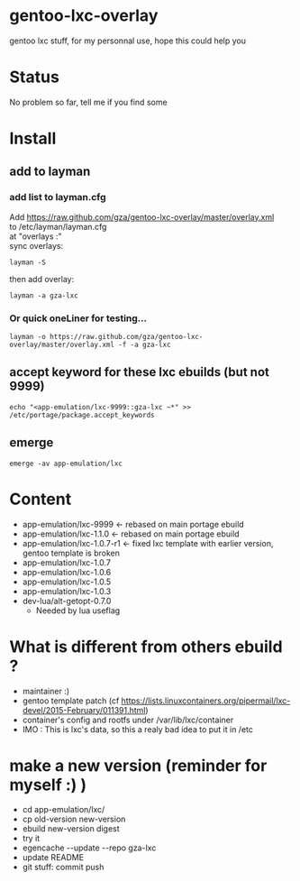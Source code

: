 gentoo-lxc-overlay
==================

gentoo lxc stuff, for my personnal use, hope this could help you

# Status

No problem so far, tell me if you find some

# Install
## add to layman
### add list to layman.cfg
Add https://raw.github.com/gza/gentoo-lxc-overlay/master/overlay.xml<br>
to /etc/layman/layman.cfg<br>
at "overlays :"<br>
sync overlays:<br>

    layman -S

then add overlay:<br>

    layman -a gza-lxc

### Or quick oneLiner for testing...

    layman -o https://raw.github.com/gza/gentoo-lxc-overlay/master/overlay.xml -f -a gza-lxc

## accept keyword for these lxc ebuilds (but not 9999)

    echo "<app-emulation/lxc-9999::gza-lxc ~*" >> /etc/portage/package.accept_keywords
 
## emerge

    emerge -av app-emulation/lxc

# Content

* app-emulation/lxc-9999 <- rebased on main portage ebuild
* app-emulation/lxc-1.1.0 <- rebased on main portage ebuild
* app-emulation/lxc-1.0.7-r1 <- fixed lxc template
with earlier version, gentoo template is broken
* app-emulation/lxc-1.0.7
* app-emulation/lxc-1.0.6
* app-emulation/lxc-1.0.5
* app-emulation/lxc-1.0.3
* dev-lua/alt-getopt-0.7.0
  * Needed by lua useflag

# What is different from others ebuild ?

* maintainer :)
* gentoo template patch (cf https://lists.linuxcontainers.org/pipermail/lxc-devel/2015-February/011391.html)
* container's config and rootfs under /var/lib/lxc/container
 * IMO : This is lxc's data, so this a realy bad idea to put it in /etc

# make a new version (reminder for myself :) )

* cd app-emulation/lxc/
* cp old-version new-version
* ebuild new-version digest
* try it
* egencache --update --repo gza-lxc
* update README
* git stuff: commit push

